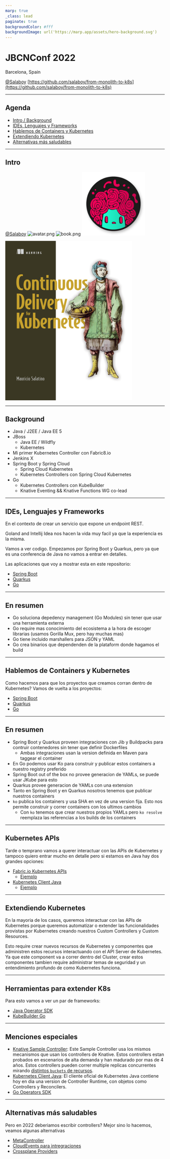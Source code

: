 ```yaml
---
marp: true
_class: lead
paginate: true
backgroundColor: #fff
backgroundImage: url('https://marp.app/assets/hero-background.svg')
---
```


# JBCNConf 2022 
Barcelona, Spain

[@Salaboy](https://twitter.com/salaboy)
[https://github.com/salaboy/from-monolith-to-k8s](https://github.com/salaboy/from-monolith-to-k8s)

---

## Agenda
- [Intro / Background](#intro--background)
- [IDEs, Lenguajes y Frameworks](#ides-lenguajes-y-frameworks)
- [Hablemos de Containers y Kubernetes](#hablemos-de-containers-y-kubernetes)
- [Extendiendo Kubernetes](#extendiendo-kubernetes)
- [Alternativas más saludables](#alternativas-más-saludables)

---

## Intro 

[@Salaboy](https://twitter.com/salaboy)
![avatar.png](https://twitter.com/salaboy)
![book.png](http://mng.bz/jjKP)
<a href="http://salaboy.com"><img src="avatar.png" width="200"></a>

<a href="http://mng.bz/jjKP"><img src="book.png" width="400"></a>

---

## Background

- Java / J2EE / Java EE 5
- JBoss 
  -  Java EE / Wildfly
  -  Kubernetes
- Mi primer Kubernetes Controller con Fabric8.io
- Jenkins X
- Spring Boot y Spring Cloud 
  - Spring Cloud Kubernetes
  - Kubernetes Controllers con Spring Cloud Kubernetes
- Go
  - Kubernetes Controllers con KubeBuilder
  - Knative Eventing && Knative Functions WG co-lead
---

## IDEs, Lenguajes y Frameworks

En el contexto de crear un servicio que expone un endpoint REST.

Goland and Intellij Idea nos hacen la vida muy facil ya que la experiencia es la misma.

Vamos a ver codigo. Empezamos por Spring Boot y Quarkus, pero ya que es una conferencia de Java no vamos a entrar en detalles. 

Las aplicaciones que voy a mostrar esta en este repositorio: 
- [Spring Boot](spring-boot/conference-service/)
- [Quarkus](quarkus/conference-service/)
- [Go](go/conference-service/)

---

## En resumen 
- Go soluciona depedency management (Go Modules) sin tener que usar una herramienta externa
- Go require mas conocimiento del ecosistema a la hora de escoger librarias (usamos Gorilla Mux, pero hay muchas mas)
- Go tiene incluido marshallers para JSON y YAML
- Go crea binarios que dependenden de la plataform donde hagamos el build

--- 

## Hablemos de Containers y Kubernetes

Como hacemos para que los proyectos que creamos corran dentro de Kubernetes? 
Vamos de vuelta a los proyectos: 

- [Spring Boot](spring-boot/conference-service/)
- [Quarkus](quarkus/conference-service/)
- [Go](go/conference-service/)


--- 

## En resumen
- Spring Boot y Quarkus proveen integraciones con Jib y Buildpacks para contruir contenedores sin tener que definir Dockerfiles
  - Ambas integraciones usan la version definida en Maven para taggear el container
- En Go podemos usar Ko para construir y publicar estos containers a nuestro registry preferido
- Spring Boot out of the box no provee generacion de YAMLs, se puede usar JKube para esto
- Quarkus provee generacion de YAMLs con una extension
- Tanto en Spring Boot y en Quarkus nosotros tenemos que publicar nuestros containers
- `ko` publica los containers y usa SHA en vez de una version fija. Esto nos permite construir y correr containers con los ultimos cambios
  - Con `ko` tenemos que crear nuestros propios YAMLs pero `ko resolve` reemplaza las referencias a los builds de los containers

---
## Kubernetes APIs
Tarde o temprano vamos a querer interactuar con las APIs de Kubernetes y tampoco quiero entrar mucho en detalle pero si estamos en Java hay dos grandes opciones: 
- [Fabric.io Kubernetes APIs](https://github.com/fabric8io/kubernetes-client)
  - [Ejemplo](https://github.com/fabric8io/kubernetes-client/blob/master/kubernetes-examples/src/main/java/io/fabric8/kubernetes/examples/DeploymentExamples.java#L46)
- [Kubernetes Client Java](https://github.com/kubernetes-client/java/)
  - [Ejemplo](https://github.com/kubernetes-client/java/wiki/3.-Code-Examples)

--- 

## Extendiendo Kubernetes

En la mayoria de los casos, queremos interactuar con las APIs de Kubernetes porque queremos automatizar o extender las funcionalidades provistas por Kubernetes creando nuestros Custom Controllers y Custom Resources. 

Esto require crear nuevos recursos de Kubernetes y componentes que administren estos recursos interactuando con el API Server de Kubernetes. Ya que este component va a correr dentro del Cluster, crear estos componentes tambien require administrar temas de seguridad y un entendimiento profundo de como Kubernetes funciona. 

--- 

## Herramientas para extender K8s

Para esto vamos a ver un par de frameworks:
- [Java Operator SDK](https://github.com/salaboy/from-monolith-to-k8s/tree/main/kubernetes-controllers/java-operator-sdk/conference-controller)
- [KubeBuilder Go](https://github.com/salaboy/from-monolith-to-k8s/tree/main/kubernetes-controllers/kubebuilder/conference-controller)


--- 

## Menciones especiales
- [Knative Sample Controller](https://github.com/knative-sandbox/sample-controller): Este Sample Controller usa los mismos mecanismos que usan los controllers de Knative. Estos controllers estan probados en escenarios de alta demanda y han madurado por mas de 4 años. Estos controllers pueden correr multiple replicas concurrentes mirando [distintos `buckets` de recursos](https://github.com/knative-sandbox/sample-controller/blob/main/config/config-leader-election.yaml#L51).
- [Kubernetes Client Java](https://kubernetes.io/blog/2019/11/26/develop-a-kubernetes-controller-in-java/): El cliente oficial de Kubernetes Java contiene hoy en dia una version de Controller Runtime, con objetos como Controllers y Reconcilers. 
- [Go Operators SDK]()

--- 

## Alternativas más saludables

Pero en 2022 deberiamos escribir controllers? Mejor sino lo hacemos, veamos algunas alternativas

- [MetaController]()
- [CloudEvents para intregraciones]()
- [Crossplane Providers]()
